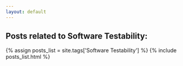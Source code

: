 ```yaml
---
layout: default
---
```

## Posts related to Software Testability:

{% assign posts_list = site.tags['Software Testability'] %}
{% include posts_list.html %}
